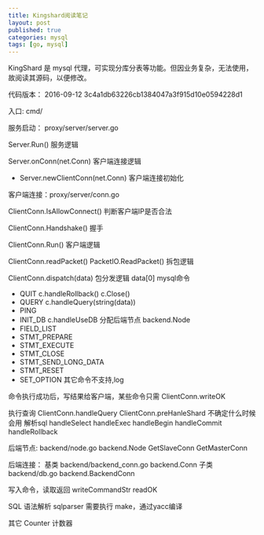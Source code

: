 ```yaml
---
title: Kingshard阅读笔记
layout: post
published: true
categories: mysql
tags: [go, mysql]
---
```


KingShard 是 mysql 代理，可实现分库分表等功能。但因业务复杂，无法使用，故阅读其源码，以便修改。

代码版本：
2016-09-12
3c4a1db63226cb1384047a3f915d10e0594228d1

入口: cmd/

服务启动： proxy/server/server.go

Server.Run()
服务逻辑

Server.onConn(net.Conn)
客户端连接逻辑

*  Server.newClientConn(net.Conn)
  客户端连接初始化

客户端连接：proxy/server/conn.go

ClientConn.IsAllowConnect()
判断客户端IP是否合法

ClientConn.Handshake()
握手

ClientConn.Run()
客户端逻辑

ClientConn.readPacket()
PacketIO.ReadPacket()
拆包逻辑

ClientConn.dispatch(data)
包分发逻辑
data[0] mysql命令
* QUIT  c.handleRollback() c.Close()
* QUERY c.handleQuery(string(data))
* PING
* INIT_DB c.handleUseDB 分配后端节点 backend.Node
* FIELD_LIST
* STMT_PREPARE
* STMT_EXECUTE
* STMT_CLOSE
* STMT_SEND_LONG_DATA
* STMT_RESET
* SET_OPTION
其它命令不支持,log

命令执行成功后，写结果给客户端，某些命令只需 ClientConn.writeOK

执行查询 ClientConn.handleQuery
ClientConn.preHanleShard 不确定什么时候会用
解析sql
handleSelect
handleExec
handleBegin
handleCommit
handleRollback


后端节点: backend/node.go backend.Node
GetSlaveConn
GetMasterConn

后端连接：
基类 backend/backend_conn.go backend.Conn
子类 backend/db.go backend.BackendConn

写入命令，读取返回
writeCommandStr
readOK

SQL 语法解析
sqlparser
需要执行 make，通过yacc编译

其它
Counter  计数器
